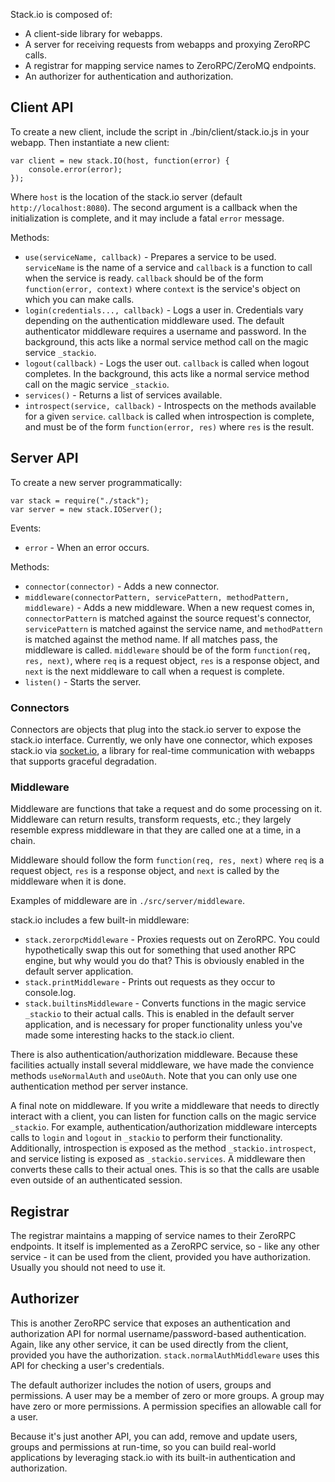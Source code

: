 Stack.io is composed of:

 * A client-side library for webapps.
 * A server for receiving requests from webapps and proxying ZeroRPC calls.
 * A registrar for mapping service names to ZeroRPC/ZeroMQ endpoints.
 * An authorizer for authentication and authorization.

## Client API ##

To create a new client, include the script in ./bin/client/stack.io.js in your
webapp. Then instantiate a new client:

    var client = new stack.IO(host, function(error) {
        console.error(error);
    });

Where `host` is the location of the stack.io server
(default `http://localhost:8080`). The second argument is a callback when the
initialization is complete, and it may include a fatal `error` message.

Methods:
 * `use(serviceName, callback)` - Prepares a service to be used. `serviceName`
   is the name of a service and `callback` is a function to call when the
   service is ready. `callback` should be of the form
   `function(error, context)` where `context` is the service's object on which
   you can make calls.
 * `login(credentials..., callback)` - Logs a user in. Credentials vary
   depending on the authentication middleware used. The default authenticator
   middleware requires a username and password. In the background, this acts
   like a normal service method call on the magic service `_stackio`.
 * `logout(callback)` - Logs the user out. `callback` is called when logout
   completes. In the background, this acts like a normal service method call
   on the magic service `_stackio`.
 * `services()` - Returns a list of services available.
 * `introspect(service, callback)` - Introspects on the methods available
   for a given `service`. `callback` is called when introspection is complete,
   and must be of the form `function(error, res)` where `res` is the result.

## Server API ##

To create a new server programmatically:

    var stack = require("./stack");
    var server = new stack.IOServer();

Events:

 * `error` - When an error occurs.

Methods:

 * `connector(connector)` - Adds a new connector.
 * `middleware(connectorPattern, servicePattern, methodPattern, middleware)` -
   Adds a new middleware. When a new request comes in, `connectorPattern` is
   matched against the source request's connector, `servicePattern` is matched
   against the service name, and `methodPattern` is matched against the method
   name. If all matches pass, the middleware is called. `middleware` should be
   of the form `function(req, res, next)`, where `req` is a request object,
   `res` is a response object, and `next` is the next middleware to call when
   a request is complete.
 * `listen()` - Starts the server.

### Connectors ###

Connectors are objects that plug into the stack.io server to expose the
stack.io interface. Currently, we only have one connector, which exposes
stack.io via [socket.io](http://socket.io/), a library for real-time
communication with webapps that supports graceful degradation.

### Middleware ###

Middleware are functions that take a request and do some processing on it.
Middleware can return results, transform requests, etc.; they largely resemble
express middleware in that they are called one at a time, in a chain.

Middleware should follow the form `function(req, res, next)` where `req` is a
request object, `res` is a response object, and `next` is called by the
middleware when it is done.

Examples of middleware are in `./src/server/middleware`.

stack.io includes a few built-in middleware:

 * `stack.zerorpcMiddleware` - Proxies requests out on ZeroRPC. You could
   hypothetically swap this out for something that used another RPC engine,
   but why would you do that? This is obviously enabled in the default server
   application.
 * `stack.printMiddleware` - Prints out requests as they occur to console.log.
 * `stack.builtinsMiddleware` - Converts functions in the magic service
   `_stackio` to their actual calls. This is enabled in the default server
   application, and is necessary for proper functionality unless you've made
   some interesting hacks to the stack.io client.

There is also authentication/authorization middleware. Because these
facilities actually install several middleware, we have made the convience
methods `useNormalAuth` and `useOAuth`. Note that you can only use one
authentication method per server instance.

A final note on middleware. If you write a middleware that needs to directly
interact with a client, you can listen for function calls on the magic service
`_stackio`. For example, authentication/authorization middleware intercepts
calls to `login` and `logout` in `_stackio` to perform their functionality.
Additionally, introspection is exposed as the method `_stackio.introspect`, and
service listing is exposed as `_stackio.services`. A middleware then converts
these calls to their actual ones. This is so that the calls are usable even
outside of an authenticated session.

## Registrar ##

The registrar maintains a mapping of service names to their ZeroRPC endpoints.
It itself is implemented as a ZeroRPC service, so - like any other service -
it can be used from the client, provided you have authorization. Usually you
should not need to use it.

## Authorizer ##

This is another ZeroRPC service that exposes an authentication and
authorization API for normal username/password-based authentication. Again,
like any other service, it can be used directly from the client, provided you
have the authorization. `stack.normalAuthMiddleware` uses this API for checking
a user's credentials.

The default authorizer includes the notion of users, groups and permissions. A
user may be a member of zero or more groups. A group may have zero or more
permissions. A permission specifies an allowable call for a user.

Because it's just another API, you can add, remove and update users, groups
and permissions at run-time, so you can build real-world applications by
leveraging stack.io with its built-in authentication and authorization.
